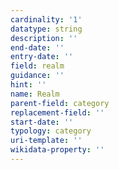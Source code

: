 ```yaml
---
cardinality: '1'
datatype: string
description: ''
end-date: ''
entry-date: ''
field: realm
guidance: ''
hint: ''
name: Realm
parent-field: category
replacement-field: ''
start-date: ''
typology: category
uri-template: ''
wikidata-property: ''
---
```

